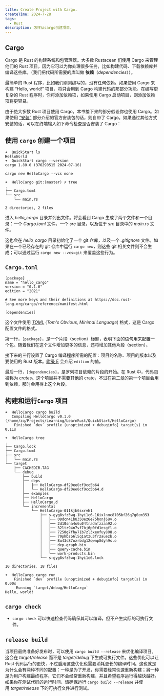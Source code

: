 ```yaml
---
title: Create Project with Cargo.
createTime: 2024-7-28
tags:
  - Rust
description: 怎样从cargo创建项目。
---
```


## Cargo

Cargo 是 Rust 的构建系统和包管理器。大多数 Rustacean 们使用 Cargo 来管理他们的 Rust 项目，因为它可以为你处理很多任务，比如构建代码、下载依赖库并编译这些库。（我们把代码所需要的库叫做 **依赖**（_dependencies_））。

最简单的 Rust 程序，比如我们刚刚编写的，没有任何依赖。如果使用 Cargo 来构建 “Hello, world!” 项目，将只会用到 Cargo 构建代码的那部分功能。在编写更复杂的 Rust 程序时，你将添加依赖项，如果使用 Cargo 启动项目，则添加依赖项将更容易。

由于绝大多数 Rust 项目使用 Cargo，本书接下来的部分假设你也使用 Cargo。如果使用 [“安装”](https://kaisery.github.io/trpl-zh-cn/ch01-01-installation.html#%E5%AE%89%E8%A3%85) 部分介绍的官方安装包的话，则自带了 Cargo。如果通过其他方式安装的话，可以在终端输入如下命令检查是否安装了 Cargo：

## 使用 `cargo` 创建一个项目

```shell
➜  QuickStart ls
HelloWorld
➜  QuickStart cargo --version
cargo 1.80.0 (376290515 2024-07-16)
```

```shell
cargo new HelloCargo --vcs none
```

```shell
➜  HelloCargo git:(master) ✗ tree           
.
├── Cargo.toml
└── src
    └── main.rs

2 directories, 2 files
```

进入 _hello_cargo_ 目录并列出文件。将会看到 Cargo 生成了两个文件和一个目录：一个 _Cargo.toml_ 文件，一个 _src_ 目录，以及位于 _src_ 目录中的 _main.rs_ 文件。

这也会在 _hello_cargo_ 目录初始化了一个 git 仓库，以及一个 _.gitignore_ 文件。如果在一个已经存在的 git 仓库中运行 `cargo new`，则这些 git 相关文件则不会生成；可以通过运行 `cargo new --vcs=git` 来覆盖这些行为。

## `Cargo.toml`

```
[package]
name = "hello_cargo"
version = "0.1.0"
edition = "2021"

# See more keys and their definitions at https://doc.rust-lang.org/cargo/reference/manifest.html

[dependencies]

```


这个文件使用 [_TOML_](https://toml.io/) (_Tom's Obvious, Minimal Language_) 格式，这是 Cargo 配置文件的格式。

第一行，`[package]`，是一个片段（section）标题，表明下面的语句用来配置一个包。随着我们在这个文件增加更多的信息，还将增加其他片段（section）。

接下来的三行设置了 Cargo 编译程序所需的配置：项目的名称、项目的版本以及要使用的 Rust 版本。[附录 E](https://kaisery.github.io/trpl-zh-cn/appendix-05-editions.html) 会介绍 `edition` 的值。

最后一行，`[dependencies]`，是罗列项目依赖的片段的开始。在 Rust 中，代码包被称为 _crates_。这个项目并不需要其他的 crate，不过在第二章的第一个项目会用到依赖，那时会用得上这个片段。

## 构建和运行`Cargo` 项目

```shell
➜  HelloCargo cargo build                     
   Compiling HelloCargo v0.1.0 (/home/zq/Projects/Learning/LearnRust/QuickStart/HelloCargo)
    Finished `dev` profile [unoptimized + debuginfo] target(s) in 0.11s
```

```shell
➜  HelloCargo tree             
.
├── Cargo.lock
├── Cargo.toml
├── src
│   └── main.rs
└── target
    ├── CACHEDIR.TAG
    └── debug
        ├── build
        ├── deps
        │   ├── HelloCargo-df20ee0cf9cc5b64
        │   └── HelloCargo-df20ee0cf9cc5b64.d
        ├── examples
        ├── HelloCargo
        ├── HelloCargo.d
        └── incremental
            └── HelloCargo-011kjb6sxrvh1
                ├── s-gyg8sfz5wq-1hyi1c6-16ixlnmc8l05bf26q7g0em353
                │   ├── 09dcn41b8350ez6e75honj68v.o
                │   ├── 2d10sna4o6u04tradnfzzaa92.o
                │   ├── 32ltz94n7vf7bj6p0fd1esgfl.o
                │   ├── 7250g7fhw71b7zl3xeofuy808.o
                │   ├── 79phbzp6l5q1atzu3fr2auezb.o
                │   ├── 8u43c87ozrbdg12qwnp8dyh9s.o
                │   ├── dep-graph.bin
                │   ├── query-cache.bin
                │   └── work-products.bin
                └── s-gyg8sfz5wq-1hyi1c6.lock

10 directories, 18 files
```

```shell
➜  HelloCargo cargo run        
    Finished `dev` profile [unoptimized + debuginfo] target(s) in 0.00s
     Running `target/debug/HelloCargo`
Hello, world!
```

## `cargo check`

+ `cargo check` 可以快速检查代码确保其可以编译，但不产生实际的可执行文件。

##  `release build`

当项目最终准备好发布时，可以使用 `cargo build --release` 来优化编译项目。这会在 _target/release_ 而不是 _target/debug_ 下生成可执行文件。这些优化可以让 Rust 代码运行的更快，不过启用这些优化也需要消耗更长的编译时间。这也就是为什么会有两种不同的配置：一种是为了开发，你需要经常快速重新构建；另一种是为用户构建最终程序，它们不会经常重新构建，并且希望程序运行得越快越好。如果你在测试代码的运行时间，请确保运行 `cargo build --release` 并使用 _target/release_ 下的可执行文件进行测试。

